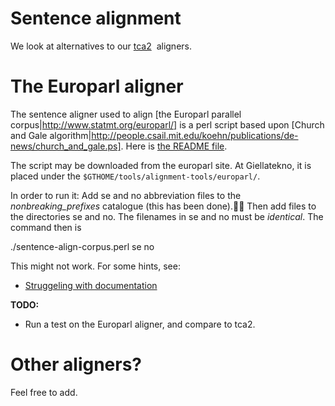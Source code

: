 # Sentence alignment


We look at alternatives to our [tca2](tca2.html)  aligners.


# The Europarl aligner


The sentence aligner used to align [the Europarl parallel corpus|http://www.statmt.org/europarl/] is a perl script based upon [Church and Gale algorithm|http://people.csail.mit.edu/koehn/publications/de-news/church_and_gale.ps]. Here is [the README file](europarl_aligner_README.txt).




The script may be downloaded from the europarl site. At Giellatekno, it is placed under the `$GTHOME/tools/alignment-tools/europarl/`.


In order to run it: Add se and no abbreviation files to the *nonbreaking_prefixes* catalogue (this has been done). Then add files to the directories se and no. The filenames in se and no must be *identical*. The command then is


./sentence-align-corpus.perl se no


This might not work. For some hints, see:


* [Struggeling with documentation](http://www.mail-archive.com/moses-support@mit.edu/msg00301.html)






**TODO:**


* Run a test on the Europarl aligner, and compare to tca2.




# Other aligners?


Feel free to add.
